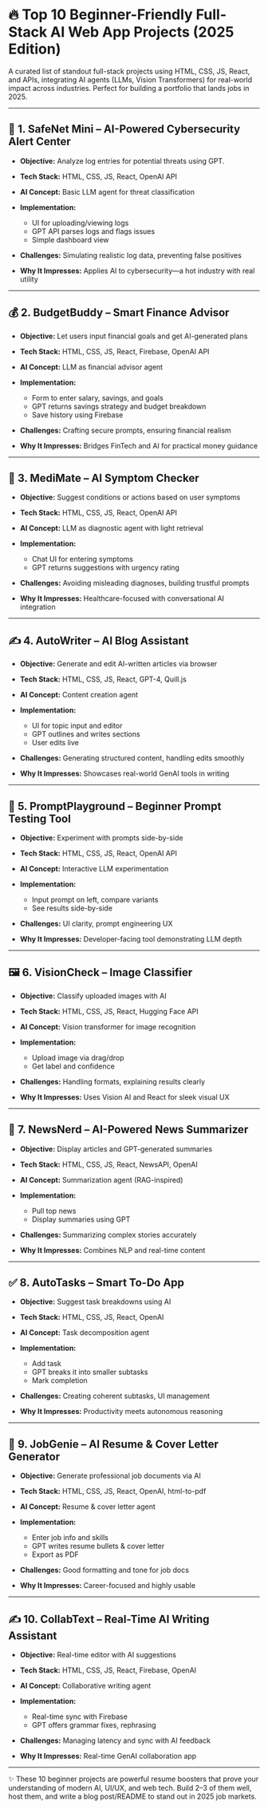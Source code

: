 # 🔥 Top 10 Beginner-Friendly Full-Stack AI Web App Projects (2025 Edition)

A curated list of standout full-stack projects using HTML, CSS, JS, React, and APIs, integrating AI agents (LLMs, Vision Transformers) for real-world impact across industries. Perfect for building a portfolio that lands jobs in 2025.

---

## 🚨 1. SafeNet Mini – AI-Powered Cybersecurity Alert Center

* **Objective:** Analyze log entries for potential threats using GPT.
* **Tech Stack:** HTML, CSS, JS, React, OpenAI API
* **AI Concept:** Basic LLM agent for threat classification
* **Implementation:**

  * UI for uploading/viewing logs
  * GPT API parses logs and flags issues
  * Simple dashboard view
* **Challenges:** Simulating realistic log data, preventing false positives
* **Why It Impresses:** Applies AI to cybersecurity—a hot industry with real utility

---

## 💰 2. BudgetBuddy – Smart Finance Advisor

* **Objective:** Let users input financial goals and get AI-generated plans
* **Tech Stack:** HTML, CSS, JS, React, Firebase, OpenAI API
* **AI Concept:** LLM as financial advisor agent
* **Implementation:**

  * Form to enter salary, savings, and goals
  * GPT returns savings strategy and budget breakdown
  * Save history using Firebase
* **Challenges:** Crafting secure prompts, ensuring financial realism
* **Why It Impresses:** Bridges FinTech and AI for practical money guidance

---

## 🏥 3. MediMate – AI Symptom Checker

* **Objective:** Suggest conditions or actions based on user symptoms
* **Tech Stack:** HTML, CSS, JS, React, OpenAI API
* **AI Concept:** LLM as diagnostic agent with light retrieval
* **Implementation:**

  * Chat UI for entering symptoms
  * GPT returns suggestions with urgency rating
* **Challenges:** Avoiding misleading diagnoses, building trustful prompts
* **Why It Impresses:** Healthcare-focused with conversational AI integration

---

## ✍️ 4. AutoWriter – AI Blog Assistant

* **Objective:** Generate and edit AI-written articles via browser
* **Tech Stack:** HTML, CSS, JS, React, GPT-4, Quill.js
* **AI Concept:** Content creation agent
* **Implementation:**

  * UI for topic input and editor
  * GPT outlines and writes sections
  * User edits live
* **Challenges:** Generating structured content, handling edits smoothly
* **Why It Impresses:** Showcases real-world GenAI tools in writing

---

## 📃 5. PromptPlayground – Beginner Prompt Testing Tool

* **Objective:** Experiment with prompts side-by-side
* **Tech Stack:** HTML, CSS, JS, React, OpenAI API
* **AI Concept:** Interactive LLM experimentation
* **Implementation:**

  * Input prompt on left, compare variants
  * See results side-by-side
* **Challenges:** UI clarity, prompt engineering UX
* **Why It Impresses:** Developer-facing tool demonstrating LLM depth

---

## 🖼️ 6. VisionCheck – Image Classifier

* **Objective:** Classify uploaded images with AI
* **Tech Stack:** HTML, CSS, JS, React, Hugging Face API
* **AI Concept:** Vision transformer for image recognition
* **Implementation:**

  * Upload image via drag/drop
  * Get label and confidence
* **Challenges:** Handling formats, explaining results clearly
* **Why It Impresses:** Uses Vision AI and React for sleek visual UX

---

## 🧠 7. NewsNerd – AI-Powered News Summarizer

* **Objective:** Display articles and GPT-generated summaries
* **Tech Stack:** HTML, CSS, JS, React, NewsAPI, OpenAI
* **AI Concept:** Summarization agent (RAG-inspired)
* **Implementation:**

  * Pull top news
  * Display summaries using GPT
* **Challenges:** Summarizing complex stories accurately
* **Why It Impresses:** Combines NLP and real-time content

---

## ✅ 8. AutoTasks – Smart To-Do App

* **Objective:** Suggest task breakdowns using AI
* **Tech Stack:** HTML, CSS, JS, React, OpenAI
* **AI Concept:** Task decomposition agent
* **Implementation:**

  * Add task
  * GPT breaks it into smaller subtasks
  * Mark completion
* **Challenges:** Creating coherent subtasks, UI management
* **Why It Impresses:** Productivity meets autonomous reasoning

---

## 📄 9. JobGenie – AI Resume & Cover Letter Generator

* **Objective:** Generate professional job documents via AI
* **Tech Stack:** HTML, CSS, JS, React, OpenAI, html-to-pdf
* **AI Concept:** Resume & cover letter agent
* **Implementation:**

  * Enter job info and skills
  * GPT writes resume bullets & cover letter
  * Export as PDF
* **Challenges:** Good formatting and tone for job docs
* **Why It Impresses:** Career-focused and highly usable

---

## ✍️ 10. CollabText – Real-Time AI Writing Assistant

* **Objective:** Real-time editor with AI suggestions
* **Tech Stack:** HTML, CSS, JS, React, Firebase, OpenAI
* **AI Concept:** Collaborative writing agent
* **Implementation:**

  * Real-time sync with Firebase
  * GPT offers grammar fixes, rephrasing
* **Challenges:** Managing latency and sync with AI feedback
* **Why It Impresses:** Real-time GenAI collaboration app

---

✨ These 10 beginner projects are powerful resume boosters that prove your understanding of modern AI, UI/UX, and web tech. Build 2–3 of them well, host them, and write a blog post/README to stand out in 2025 job markets.
